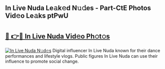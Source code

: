 ## In Live Nuda Le𝚊k𝚎d N𝚞𝚍es - Part-CtE Photos Vid𝚎o Le𝚊ks ptPwU

# <h2><a href="http://fbdo7oz.evod.top/?m=In+Live+Nuda">🔗 👉🔴 In Live Nuda Vid𝚎o Ph𝚘t𝚘s</a></h2>

[![In Live Nuda N𝚞d𝚎s](https://i.imgur.com/8V9OHl7.gif)](http://fbdo7oz.evod.top/?m=In+Live+Nuda)
Digital influencer In Live Nuda known for their dance performances and lifestyle vlogs. Public figures In Live Nuda can use their influence to promote social change. 
